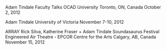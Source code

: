 Adam Tindale
Faculty Talks
OCAD University
Toronto, ON, Canada
October 2, 2012

Adam Tindale
University of Victoria
November 7-10, 2012

ARRAY
Rick Silva, Katherine Fraser + Adam Tindale
Soundasaurus Festival
Engineered Air Theatre - EPCOR Centre for the Arts
Calgary, AB, Canada
November 15, 2012
